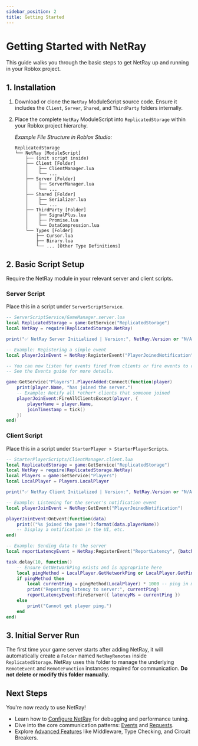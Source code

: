```yaml
---
sidebar_position: 2
title: Getting Started
---
```


# Getting Started with NetRay

This guide walks you through the basic steps to get NetRay up and running in your Roblox project.

## 1. Installation

1.  Download or clone the `NetRay` ModuleScript source code. Ensure it includes the `Client`, `Server`, `Shared`, and `ThirdParty` folders internally.
2.  Place the complete `NetRay` ModuleScript into `ReplicatedStorage` within your Roblox project hierarchy.

    *Example File Structure in Roblox Studio:*
    ```
    ReplicatedStorage
    └── NetRay [ModuleScript]
        ├── (init script inside)
        ├── Client [Folder]
        │    ├── ClientManager.lua
        │    └── ...
        ├── Server [Folder]
        │    ├── ServerManager.lua
        │    └── ...
        ├── Shared [Folder]
        │    ├── Serializer.lua
        │    └── ...
        ├── ThirdParty [Folder]
        │    ├── SignalPlus.lua
        │    ├── Promise.lua
        │    └── DataCompression.lua
        └── Types [Folder]
            ├── Cursor.lua
            ├── Binary.lua
            └── ... [Other Type Definitions]
    ```

## 2. Basic Script Setup

Require the NetRay module in your relevant server and client scripts.

### Server Script

Place this in a script under `ServerScriptService`.

```lua
-- ServerScriptService/GameManager.server.lua
local ReplicatedStorage = game:GetService("ReplicatedStorage")
local NetRay = require(ReplicatedStorage.NetRay)

print("✅ NetRay Server Initialized | Version:", NetRay.Version or "N/A")

-- Example: Registering a simple event
local playerJoinEvent = NetRay:RegisterEvent("PlayerJoinedNotification")

-- You can now listen for events fired from clients or fire events to clients
-- See the Events guide for more details.

game:GetService("Players").PlayerAdded:Connect(function(player)
    print(player.Name, "has joined the server.")
    -- Example: Notify all *other* clients that someone joined
    playerJoinEvent:FireAllClientsExcept(player, {
        playerName = player.Name,
        joinTimestamp = tick()
    })
end)
```

### Client Script

Place this in a script under `StarterPlayer > StarterPlayerScripts`.
```lua
-- StarterPlayerScripts/ClientManager.client.lua
local ReplicatedStorage = game:GetService("ReplicatedStorage")
local NetRay = require(ReplicatedStorage.NetRay)
local Players = game:GetService("Players")
local LocalPlayer = Players.LocalPlayer

print("✅ NetRay Client Initialized | Version:", NetRay.Version or "N/A")

-- Example: Listening for the server's notification event
local playerJoinEvent = NetRay:GetEvent("PlayerJoinedNotification")

playerJoinEvent:OnEvent(function(data)
    print(("%s joined the game!"):format(data.playerName))
    -- Display a notification in the UI, etc.
end)

-- Example: Sending data to the server
local reportLatencyEvent = NetRay:RegisterEvent("ReportLatency", {batchable=false}) -- Don't batch latency reports

task.delay(10, function()
    -- Ensure GetNetworkPing exists and is appropriate here
    local pingMethod = LocalPlayer.GetNetworkPing or LocalPlayer.GetPing
    if pingMethod then
        local currentPing = pingMethod(LocalPlayer) * 1000 -- ping in ms
        print("Reporting latency to server:", currentPing)
        reportLatencyEvent:FireServer({ latencyMs = currentPing })
    else
        print("Cannot get player ping.")
    end
end)
```
    
## 3. Initial Server Run

The first time your game server starts after adding NetRay, it will automatically create a `Folder` named `NetRayRemotes` inside `ReplicatedStorage`. NetRay uses this folder to manage the underlying `RemoteEvent` and `RemoteFunction` instances required for communication. **Do not delete or modify this folder manually.**

## Next Steps

You're now ready to use NetRay!

*   Learn how to [Configure NetRay](./configuration.md) for debugging and performance tuning.
*   Dive into the core communication patterns: [Events](./core-concepts/events.md) and [Requests](./core-concepts/requests.md).
*   Explore [Advanced Features](./advanced-features/middleware.md) like Middleware, Type Checking, and Circuit Breakers.